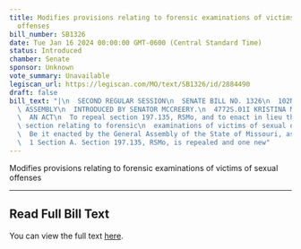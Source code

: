 ```yaml
---
title: Modifies provisions relating to forensic examinations of victims of sexual
  offenses
bill_number: SB1326
date: Tue Jan 16 2024 00:00:00 GMT-0600 (Central Standard Time)
status: Introduced
chamber: Senate
sponsor: Unknown
vote_summary: Unavailable
legiscan_url: https://legiscan.com/MO/text/SB1326/id/2884490
draft: false
bill_text: "|\n  SECOND REGULAR SESSION\n  SENATE BILL NO. 1326\n  102ND GENERA L\
  \ ASSEMBLY\n  INTRODUCED BY SENATOR MCCREERY.\n  4772S.01I KRISTINA MARTIN, Secretary\n\
  \  AN ACT\n  To repeal section 197.135, RSMo, and to enact in lieu thereof one new\
  \ section relating to forensic\n  examinations of victims of sexual offenses.\n\
  \  Be it enacted by the General Assembly of the State of Missouri, as follows:\n\
  \  1 Section A. Section 197.135, RSMo, is repealed and one new"
---
```

Modifies provisions relating to forensic examinations of victims of sexual offenses

---

## Read Full Bill Text

You can view the full text [here](https://legiscan.com/MO/text/SB1326/id/2884490).
